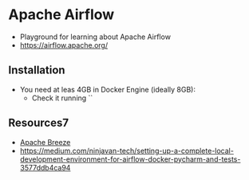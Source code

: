 # Apache Airflow
- Playground for learning about Apache Airflow
- https://airflow.apache.org/

## Installation
- You need at leas 4GB in Docker Engine (ideally 8GB):
    - Check it running ``

## Resources7
- [Apache Breeze](https://www.youtube.com/watch?v=4MCTXq-oF68)
- https://medium.com/ninjavan-tech/setting-up-a-complete-local-development-environment-for-airflow-docker-pycharm-and-tests-3577ddb4ca94